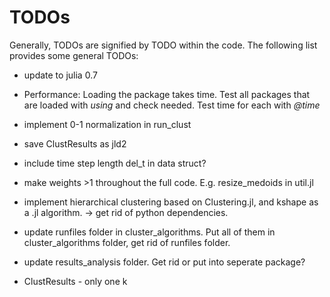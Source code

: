 # TODOs

Generally, TODOs are signified by TODO within the code. The following list provides some general TODOs:

* update to julia 0.7

* Performance: Loading the package takes time. Test all packages that are loaded with *using* and check needed. Test time for each with *@time*

* implement 0-1 normalization in run_clust

* save ClustResults as jld2 

* include time step length del_t in data struct? 

* make weights >1 throughout the full code. E.g. resize_medoids in util.jl

* implement hierarchical clustering based on Clustering.jl, and kshape as a .jl algorithm. -> get rid of python dependencies.

* update runfiles folder in cluster_algorithms. Put all of them in cluster_algorithms folder, get rid of runfiles folder.

* update results_analysis folder. Get rid or put into seperate package?

* ClustResults - only one k
